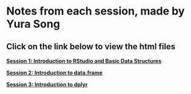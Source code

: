 Notes from each session, made by Yura Song
==========================================

Click on the link below to view the html files
-----------------------------------------------

[**Session 1: Introduction to RStudio and Basic Data Structures**](https://htmlpreview.github.io/?https://github.com/sumeetpalsingh/R_course/blob/master/Notebook/1st%20-%2002April2020/1st.nb.html)

[**Session 2:  Introduction to data.frame**](https://htmlpreview.github.io/?https://github.com/sumeetpalsingh/R_course/blob/master/Notebook/2nd%20-%2006April2020/2nd.nb.html)

[**Session 3: Introduction to dplyr**](https://htmlpreview.github.io/?https://github.com/sumeetpalsingh/R_course/blob/master/Notebook/3rd%20-%2009April2020/3rd.nb.html)
